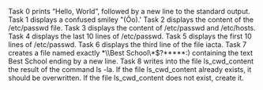 Task 0 prints “Hello, World”, followed by a new line to the standard output.
Task 1 displays a confused smiley "(Ôo).'
Task 2 displays the content of the /etc/passwd file.
Task 3 displays the content of /etc/passwd and /etc/hosts.
Task 4 displays the last 10 lines of /etc/passwd.
Task 5 displays the first 10 lines of /etc/passwd.
Task 6 displays the third line of the file iacta.
Task 7 creates a file named exactly \*\\\Best School\\\*$\?\*\*\*\*\*:) containing the text Best School ending by a new line.
Task 8 writes into the file ls_cwd_content the result of the command ls -la. If the file ls_cwd_content already exists, it should be overwritten. If the file ls_cwd_content does not exist, create it.
